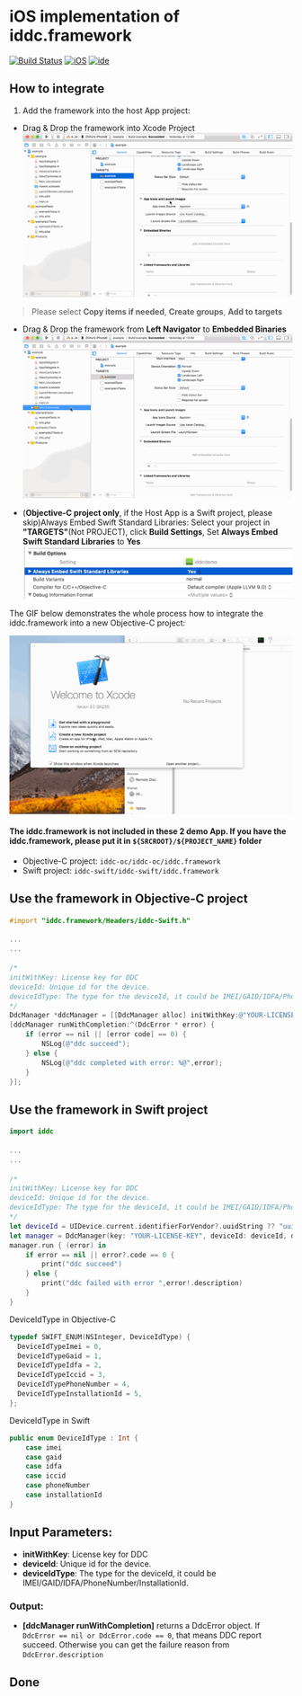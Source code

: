 # iOS implementation of iddc.framework

[![Build Status](https://img.shields.io/badge/Platform-iOS-lightgrey.svg)](https://www.apple.com)   [![iOS](https://img.shields.io/badge/iOS-8.0-brightgreen.svg)](https://www.apple.com) [![ide](https://img.shields.io/badge/IDE-Xcode9-lightgrey.svg)](https://img.shields.io/badge/IDE-Xcode9-lightgrey.svg)

## How to integrate
1. Add the framework into the host App project:
 * Drag & Drop the framework into Xcode Project
    ![add-libraries](./res/add-libraries.gif?raw=true "Add framework")
 > Please select **Copy items if needed**, **Create groups**, **Add to targets**

 * Drag & Drop the framework from **Left Navigator** to **Embedded Binaries**
 ![embeded-libraries](./res/embeded-libraries.gif?raw=true "embeded-libraries")


 * (**Objective-C project only**, if the Host App is a Swift project, please skip)Always Embed Swift Standard Libraries: Select your project in **"TARGETS"**(Not PROJECT), click **Build Settings**, Set **Always Embed Swift Standard Libraries** to **Yes** 
   ![embeded swift](./res/15071978755006.jpg "embeded swift")        

The GIF below demonstrates the whole process how to integrate the iddc.framework into a new Objective-C project:

![iddc_framework3](./res/iddc_framework3.gif "whole process")

#### The iddc.framework is not included in these 2 demo App. If you have the iddc.framework, please put it in `${SRCROOT}/${PROJECT_NAME}` folder
* Objective-C project: `iddc-oc/iddc-oc/iddc.framework`
* Swift project: `iddc-swift/iddc-swift/iddc.framework`

## Use the framework in Objective-C project 

```objective-c
#import "iddc.framework/Headers/iddc-Swift.h"

...
...

/*
initWithKey: License key for DDC
deviceId: Unique id for the device.
deviceIdType: The type for the deviceId, it could be IMEI/GAID/IDFA/PhoneNumber/InstallationId.
*/
DdcManager *ddcManager = [[DdcManager alloc] initWithKey:@"YOUR-LICENSE-KEY" deviceId: @"YOU-DEVICE-ID" deviceIdType: deviceIdType];
[ddcManager runWithCompletion:^(DdcError * error) {    
    if (error == nil || [error code] == 0) {
        NSLog(@"ddc succeed");
    } else {
        NSLog(@"ddc completed with error: %@",error);
    }
}];

```

## Use the framework in Swift project 

```Swift
import iddc

...
...

/*
initWithKey: License key for DDC
deviceId: Unique id for the device.
deviceIdType: The type for the deviceId, it could be IMEI/GAID/IDFA/PhoneNumber/InstallationId.
*/
let deviceId = UIDevice.current.identifierForVendor?.uuidString ?? "uuid-unavailable"
let manager = DdcManager(key: "YOUR-LICENSE-KEY", deviceId: deviceId, deviceIdType: .installationId)
manager.run { (error) in
    if error == nil || error?.code == 0 {
        print("ddc succeed")
    } else {
        print("ddc failed with error ",error!.description)
    }
}
```


DeviceIdType in Objective-C

```objective-c
typedef SWIFT_ENUM(NSInteger, DeviceIdType) {
  DeviceIdTypeImei = 0,
  DeviceIdTypeGaid = 1,
  DeviceIdTypeIdfa = 2,
  DeviceIdTypeIccid = 3,
  DeviceIdTypePhoneNumber = 4,
  DeviceIdTypeInstallationId = 5,
};
```

DeviceIdType in Swift

```Swift
public enum DeviceIdType : Int {
    case imei
    case gaid
    case idfa
    case iccid
    case phoneNumber
    case installationId
}
```


## Input Parameters:

* **initWithKey**: License key for DDC
* **deviceId**: Unique id for the device.
* **deviceIdType**: The type for the deviceId, it could be IMEI/GAID/IDFA/PhoneNumber/InstallationId.

### Output:
* **[ddcManager runWithCompletion]** returns a DdcError object. If `DdcError == nil or DdcError.code == 0`, that means DDC report succeed. Otherwise you can get the failure reason from `DdcError.description`


## Done




